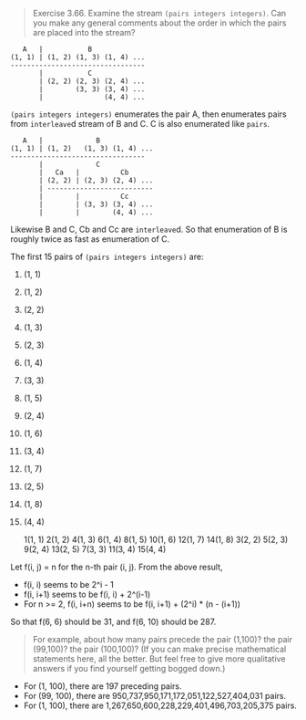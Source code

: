 > Exercise 3.66.  Examine the stream `(pairs integers integers)`. Can you make
> any general comments about the order in which the pairs are placed into the
> stream?

       A   |           B
    (1, 1) | (1, 2) (1, 3) (1, 4) ...
    ---------------------------------
           |           C
           | (2, 2) (2, 3) (2, 4) ...
           |        (3, 3) (3, 4) ...
           |               (4, 4) ...

`(pairs integers integers)` enumerates the pair A, then enumerates pairs from
`interleave`d stream of B and C.  C is also enumerated like `pairs`.

       A   |             B
    (1, 1) | (1, 2)   (1, 3) (1, 4) ...
    ---------------------------------
           |             C
           |   Ca   |          Cb
           | (2, 2) | (2, 3) (2, 4) ...
           | --------------------------
           |        |          Cc
           |        | (3, 3) (3, 4) ...
           |        |        (4, 4) ...

Likewise B and C, Cb and Cc are `interleave`d.  So that enumeration of B is
roughly twice as fast as enumeration of C.

The first 15 pairs of `(pairs integers integers)` are:

1.  (1, 1)
2.  (1, 2)
3.  (2, 2)
4.  (1, 3)
5.  (2, 3)
6.  (1, 4)
7.  (3, 3)
8.  (1, 5)
9.  (2, 4)
10. (1, 6)
11. (3, 4)
12. (1, 7)
13. (2, 5)
14. (1, 8)
15. (4, 4)

    1(1, 1)  2(1, 2)  4(1, 3)  6(1, 4)  8(1, 5) 10(1, 6) 12(1, 7) 14(1, 8)
             3(2, 2)  5(2, 3)  9(2, 4) 13(2, 5)
                      7(3, 3) 11(3, 4)
                              15(4, 4)

Let f(i, j) = n for the n-th pair (i, j).  From the above result,

* f(i, i) seems to be 2^i - 1
* f(i, i+1) seems to be f(i, i) + 2^(i-1)
* For n >= 2, f(i, i+n) seems to be f(i, i+1) + (2^i) * (n - (i+1))

So that f(6, 6) should be 31, and f(6, 10) should be 287.

> For example, about how many pairs precede the pair (1,100)? the pair
> (99,100)? the pair (100,100)? (If you can make precise mathematical
> statements here, all the better. But feel free to give more qualitative
> answers if you find yourself getting bogged down.)

* For (1, 100), there are 197 preceding pairs.
* For (99, 100), there are 950,737,950,171,172,051,122,527,404,031 pairs.
* For (1, 100), there are 1,267,650,600,228,229,401,496,703,205,375 pairs.
